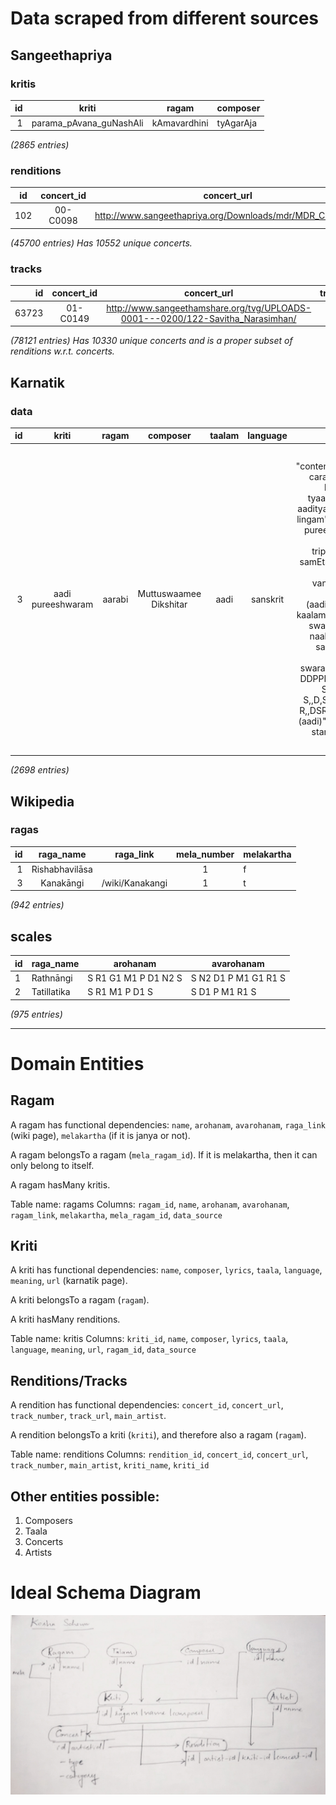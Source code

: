 # Data scraped from different sources

## Sangeethapriya

### kritis
 id |          kriti          |    ragam     | composer
---:|:-----------------------:|:------------:|:----------
  1 | parama_pAvana_guNashAli | kAmavardhini | tyAgarAja


_(2865 entries)_

### renditions
 id  | concert_id |  concert_url  | track |  kriti | ragam  | composer  | main_artist  | ragam_id
-----|:----------:|:-------------:|:-----:|:------:|:------:|:---------:|:------------:|:---------
 102 | 00-C0098   | http://www.sangeethapriya.org/Downloads/mdr/MDR_Concert2/ |   207 | nagumOmu_ganalEni | AbhEri | tyAgarAja | MD Ramanathan |      195


 _(45700 entries)_
 _Has 10552 unique concerts._

### tracks

   id   | concert_id | concert_url  | track_number | track_url
-------:|:-----------:|:-----------:|:------------:|:----------
 63723 | 01-C0149   | http://www.sangeethamshare.org/tvg/UPLOADS-0001---0200/122-Savitha_Narasimhan/ |            1 | http://sangeethapriya.ravisnet.com:8080/cgi-bin/download.cgi?c2FuZ2VldGhhbXNoYXJlLm9yZy9wdWJsaWNfaHRtbC90dmcvVVBMT0FEUy0wMDAxLS0tMDIwMC8xMjItU2F2aXRoYV9OYXJhc2ltaGFuLzAxLXNoYW1iaE9fbWFoQWRFdmEtYmF1TGkubXAz


_(78121 entries)_
 _Has 10330 unique concerts and is a proper subset of renditions w.r.t. concerts._

## Karnatik

### data
 id | kriti | ragam  |  composer  | taalam | language | lyrics |   meaning   | notation |    url    | ragam_id
---:|:-----:|:------:|:----------:|:------:|:--------:|:------:|:-----------:|:--------:|:---------:|:----------
  3 | aadi pureeshwaram | aarabi | Muttuswaamee Dikshitar | aadi   | sanskrit | "content"=>"\"samaashTi caraNam\"=>\"vidhi haripoojita tyaagaraajaangam<br> aaditya kOTi prakaasha lingam\",\"pallavi\"=>\"aadi pureeswaram sadaa bhajEham<br> tripura sundaree samEta vara guruguha janakam<br> vandita munisha mukham<br> (aadi)\",\"madhyama kaalam\"=>\"nandi poojita swayambu lingam<br> naakaka vacatara saikaTa lingam<br>\",\"ciTTai swaram\"=>\"P,,DDPMP DDPPMGRS R,,DSRPD SRDSRMPD<br> S,,D,S,R MGRRSNDD R,,DSRPD SMPDSDPM<br> (aadi)\"", "has-named-stanzas"=>"true" | <b>Meaning:</b><br> I sing the glory of aadipureeshwara always, who is in the company of goddess Tripurasundari. He is the father of the supreme Guruguha and is adored by a host of sages. He is the renowned Tyaagaraaja worshipped by Brahma and Vishnu. His image shines wit the brilliance of crores of suns and the self-originated one worshipped by Nandi. His form made of sand is covered with an armour of serpents. |          | http://www.karnatik.com/c1725.shtml |      270


_(2698 entries)_

## Wikipedia

### ragas
 id |   raga_name    |    raga_link    | mela_number | melakartha
---:|:--------------:|:---------------:|:-----------:|:-----------
  1 | Rishabhavilāsa |                 |           1 | f
  3 | Kanakāngi      | /wiki/Kanakangi |           1 | t


_(942 entries)_

## scales
 id |  raga_name  |       arohanam       |      avarohanam
----|-------------|----------------------|----------------------
  1 | Rathnāngi   | S R1 G1 M1 P D1 N2 S | S N2 D1 P M1 G1 R1 S
  2 | Tatillatika | S R1 M1 P D1 S       | S D1 P M1 R1 S


_(975 entries)_

-----------------------

# Domain Entities


## Ragam

A ragam has functional dependencies: `name`, `arohanam`, `avarohanam`, `raga_link` (wiki page), `melakartha` (if it is janya or not).

A ragam belongsTo a ragam (`mela_ragam_id`). If it is melakartha, then it can only belong to itself.

A ragam hasMany kritis.

Table name: ragams
Columns: `ragam_id`, `name`, `arohanam`, `avarohanam`, `ragam_link`, `melakartha`, `mela_ragam_id`, `data_source`

## Kriti

A kriti has functional dependencies: `name`, `composer`, `lyrics`, `taala`, `language`, `meaning`, `url` (karnatik page).

A kriti belongsTo a ragam (`ragam`).

A kriti hasMany renditions.

Table name: kritis
Columns: `kriti_id`, `name`, `composer`, `lyrics`, `taala`, `language`, `meaning`, `url`, `ragam_id`, `data_source`

## Renditions/Tracks

A rendition has functional dependencies: `concert_id`, `concert_url`, `track_number`, `track_url`, `main_artist`.

A rendition belongsTo a kriti (`kriti`), and therefore also a ragam (`ragam`).

Table name: renditions
Columns: `rendition_id`, `concert_id`, `concert_url`, `track_number`, `main_artist`, `kriti_name`, `kriti_id`

## Other entities possible:

1. Composers
2. Taala
3. Concerts
4. Artists


# Ideal Schema Diagram
![Ideal Schema](ideal-schema-diagram.jpg) 

